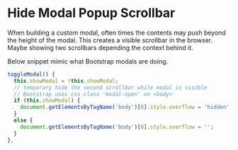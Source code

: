 # Hide Modal Popup Scrollbar
When building a custom modal, often times the contents may push beyond the height of the modal. This creates a visible scrollbar in the browser. Maybe showing two scrollbars depending the context behind it.

Below snippet mimic what Bootstrap modals are doing.

```ts
toggleModal() {
  this.showModal = !this.showModal;
  // temporary hide the second scrollbar while modal is visible
  // Bootstrap uses css class 'modal-open' on <body>
  if (this.showModal) {
    document.getElementsByTagName('body')[0].style.overflow = 'hidden';
  }
  else {
    document.getElementsByTagName('body')[0].style.overflow = '';
  }
},
```
